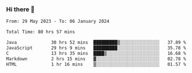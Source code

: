 ### Hi there 👋

<!--START_SECTION:waka-->

```txt
From: 29 May 2023 - To: 06 January 2024

Total Time: 80 hrs 57 mins

Java             30 hrs 52 mins  █████████▒░░░░░░░░░░░░░░░   37.89 %
JavaScript       29 hrs 9 mins   █████████░░░░░░░░░░░░░░░░   35.78 %
C                13 hrs 35 mins  ████▒░░░░░░░░░░░░░░░░░░░░   16.68 %
Markdown         2 hrs 15 mins   ▓░░░░░░░░░░░░░░░░░░░░░░░░   02.78 %
HTML             1 hr 16 mins    ▒░░░░░░░░░░░░░░░░░░░░░░░░   01.57 %
```

<!--END_SECTION:waka-->
<!--
**the-beef-calculator/the-beef-calculator** is a ✨ _special_ ✨ repository because its `README.md` (this file) appears on your GitHub profile.

Here are some ideas to get you started:

- 🔭 I’m currently working on ...
- 🌱 I’m currently learning ...
- 👯 I’m looking to collaborate on ...
- 🤔 I’m looking for help with ...
- 💬 Ask me about ...
- 📫 How to reach me: ...
- 😄 Pronouns: ...
- ⚡ Fun fact: ...
-->
